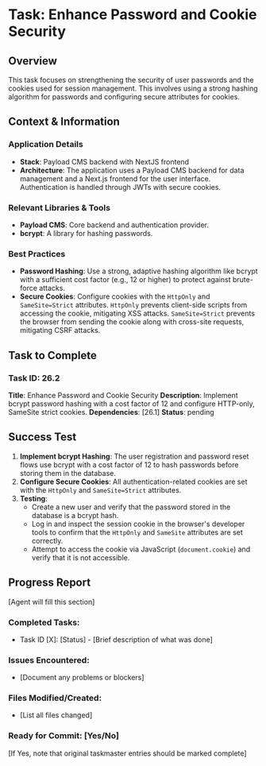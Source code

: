 # Task: Enhance Password and Cookie Security

## Overview
This task focuses on strengthening the security of user passwords and the cookies used for session management. This involves using a strong hashing algorithm for passwords and configuring secure attributes for cookies.

## Context & Information
### Application Details
- **Stack**: Payload CMS backend with NextJS frontend
- **Architecture**: The application uses a Payload CMS backend for data management and a Next.js frontend for the user interface. Authentication is handled through JWTs with secure cookies.

### Relevant Libraries & Tools
- **Payload CMS**: Core backend and authentication provider.
- **bcrypt**: A library for hashing passwords.

### Best Practices
- **Password Hashing**: Use a strong, adaptive hashing algorithm like bcrypt with a sufficient cost factor (e.g., 12 or higher) to protect against brute-force attacks.
- **Secure Cookies**: Configure cookies with the `HttpOnly` and `SameSite=Strict` attributes. `HttpOnly` prevents client-side scripts from accessing the cookie, mitigating XSS attacks. `SameSite=Strict` prevents the browser from sending the cookie along with cross-site requests, mitigating CSRF attacks.

## Task to Complete

### Task ID: 26.2
**Title**: Enhance Password and Cookie Security
**Description**: Implement bcrypt password hashing with a cost factor of 12 and configure HTTP-only, SameSite strict cookies.
**Dependencies**: [26.1]
**Status**: pending

## Success Test
1.  **Implement bcrypt Hashing**: The user registration and password reset flows use bcrypt with a cost factor of 12 to hash passwords before storing them in the database.
2.  **Configure Secure Cookies**: All authentication-related cookies are set with the `HttpOnly` and `SameSite=Strict` attributes.
3.  **Testing**:
    - Create a new user and verify that the password stored in the database is a bcrypt hash.
    - Log in and inspect the session cookie in the browser's developer tools to confirm that the `HttpOnly` and `SameSite` attributes are set correctly.
    - Attempt to access the cookie via JavaScript (`document.cookie`) and verify that it is not accessible.

## Progress Report
[Agent will fill this section]

### Completed Tasks:
- Task ID [X]: [Status] - [Brief description of what was done]

### Issues Encountered:
- [Document any problems or blockers]

### Files Modified/Created:
- [List all files changed]

### Ready for Commit: [Yes/No]
[If Yes, note that original taskmaster entries should be marked complete]
